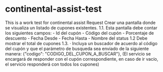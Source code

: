 # continental-assist-test
This is a work test for continental assist
Request
Crear una pantalla donde se visualiza un listado de cupones existentes.
    1.1. Esta pantalla debe contar los siguientes campos:
    - Id del cupón
    - Código del cupón
    - Porcentaje de descuento
    - Fecha Desde
    - Fecha Hasta
    - Nombre del status
    1.2 Debe mostrar el total de cupones
    1.3. · Incluya un buscador de acuerdo al código del cupón y que el parámetro de busqueda sea enviado de la siguiente manera: {"codigo": "CODIGO_DEL_CUPON_A_BUSCAR"}, (El servicio se encargará de responder con el cupón correspondiente, en caso de ir vacío, el servicio responderá con todos los cupones)